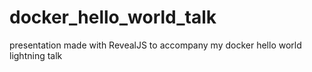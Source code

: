 # docker_hello_world_talk

presentation made with RevealJS to accompany my docker hello world lightning talk
